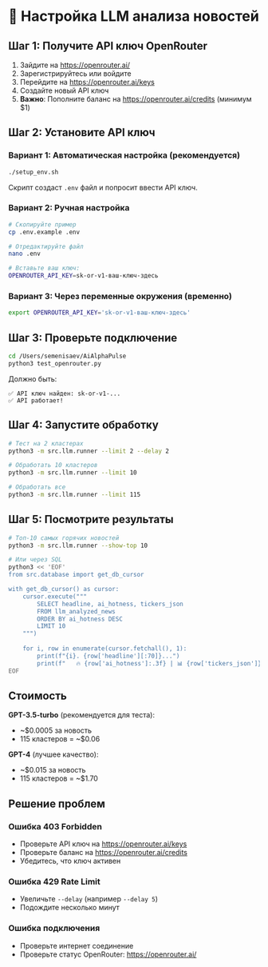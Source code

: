 # 🤖 Настройка LLM анализа новостей

## Шаг 1: Получите API ключ OpenRouter

1. Зайдите на https://openrouter.ai/
2. Зарегистрируйтесь или войдите
3. Перейдите на https://openrouter.ai/keys
4. Создайте новый API ключ
5. **Важно**: Пополните баланс на https://openrouter.ai/credits (минимум $1)

## Шаг 2: Установите API ключ

### Вариант 1: Автоматическая настройка (рекомендуется)

```bash
./setup_env.sh
```

Скрипт создаст `.env` файл и попросит ввести API ключ.

### Вариант 2: Ручная настройка

```bash
# Скопируйте пример
cp .env.example .env

# Отредактируйте файл
nano .env

# Вставьте ваш ключ:
OPENROUTER_API_KEY=sk-or-v1-ваш-ключ-здесь
```

### Вариант 3: Через переменные окружения (временно)

```bash
export OPENROUTER_API_KEY='sk-or-v1-ваш-ключ-здесь'
```

## Шаг 3: Проверьте подключение

```bash
cd /Users/semenisaev/AiAlphaPulse
python3 test_openrouter.py
```

Должно быть:
```
✅ API ключ найден: sk-or-v1-...
✅ API работает!
```

## Шаг 4: Запустите обработку

```bash
# Тест на 2 кластерах
python3 -m src.llm.runner --limit 2 --delay 2

# Обработать 10 кластеров
python3 -m src.llm.runner --limit 10

# Обработать все
python3 -m src.llm.runner --limit 115
```

## Шаг 5: Посмотрите результаты

```bash
# Топ-10 самых горячих новостей
python3 -m src.llm.runner --show-top 10

# Или через SQL
python3 << 'EOF'
from src.database import get_db_cursor

with get_db_cursor() as cursor:
    cursor.execute("""
        SELECT headline, ai_hotness, tickers_json 
        FROM llm_analyzed_news 
        ORDER BY ai_hotness DESC 
        LIMIT 10
    """)
    
    for i, row in enumerate(cursor.fetchall(), 1):
        print(f"{i}. {row['headline'][:70]}...")
        print(f"   🔥 {row['ai_hotness']:.3f} | 📊 {row['tickers_json']}\n")
EOF
```

## Стоимость

**GPT-3.5-turbo** (рекомендуется для теста):
- ~$0.0005 за новость
- 115 кластеров = ~$0.06

**GPT-4** (лучшее качество):
- ~$0.015 за новость  
- 115 кластеров = ~$1.70

## Решение проблем

### Ошибка 403 Forbidden
- Проверьте API ключ на https://openrouter.ai/keys
- Проверьте баланс на https://openrouter.ai/credits
- Убедитесь, что ключ активен

### Ошибка 429 Rate Limit
- Увеличьте `--delay` (например `--delay 5`)
- Подождите несколько минут

### Ошибка подключения
- Проверьте интернет соединение
- Проверьте статус OpenRouter: https://openrouter.ai/

